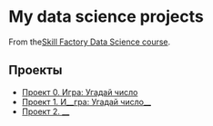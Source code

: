 # My data science projects

From the[Skill Factory Data Science course](https://skillfactory.ru/data-science-specialization).

## Проекты

* [Проект 0. Игра: Угадай число](https://github.com/Marakassa/sf_data_science)
* [Проект 1. И__гра: Угадай число__](___)
* [Проект 2. __](___)

